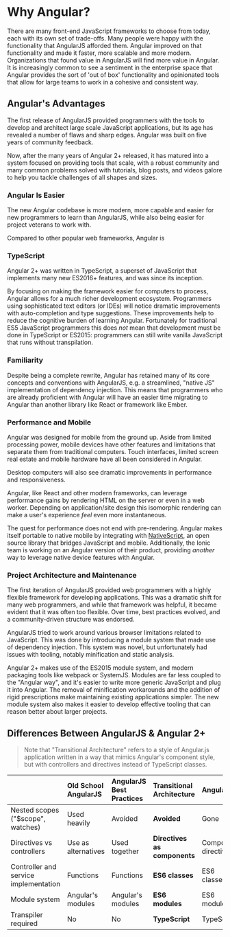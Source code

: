 # Why Angular?

There are many front-end JavaScript frameworks to choose from today, each with its own set of trade-offs. Many people were happy with the functionality that AngularJS afforded them. Angular improved on that functionality and made it faster, more scalable and more modern. Organizations that found value in AngularJS will find more value in Angular. It is increasingly common to see a sentiment in the enterprise space that Angular provides the sort of 'out of box' functionality and opinionated tools that allow for large teams to work in a cohesive and consistent way.

## Angular's Advantages

The first release of AngularJS provided programmers with the tools to develop and architect large scale JavaScript applications, but its age has revealed a number of flaws and sharp edges. Angular was built on five years of community feedback.

Now, after the many years of Angular 2+ released, it has matured into a system focused on providing tools that scale, with a robust community and many common problems solved with tutorials, blog posts, and videos galore to help you tackle challenges of all shapes and sizes.

### Angular Is Easier

The new Angular codebase is more modern, more capable and easier for new programmers to learn than AngularJS, while also being easier for project veterans to work with.

Compared to other popular web frameworks, Angular is 

### TypeScript

Angular 2+ was written in TypeScript, a superset of JavaScript that implements many new ES2016+ features, and was since its inception. 

By focusing on making the framework easier for computers to process, Angular allows for a much richer development ecosystem. Programmers using sophisticated text editors \(or IDEs\) will notice dramatic improvements with auto-completion and type suggestions. These improvements help to reduce the cognitive burden of learning Angular. Fortunately for traditional ES5 JavaScript programmers this does _not_ mean that development must be done in TypeScript or ES2015: programmers can still write vanilla JavaScript that runs without transpilation.

### Familiarity

Despite being a complete rewrite, Angular has retained many of its core concepts and conventions with AngularJS, e.g. a streamlined, "native JS" implementation of dependency injection. This means that programmers who are already proficient with Angular will have an easier time migrating to Angular than another library like React or framework like Ember.

### Performance and Mobile

Angular was designed for mobile from the ground up. Aside from limited processing power, mobile devices have other features and limitations that separate them from traditional computers. Touch interfaces, limited screen real estate and mobile hardware have all been considered in Angular.

Desktop computers will also see dramatic improvements in performance and responsiveness.

Angular, like React and other modern frameworks, can leverage performance gains by rendering HTML on the server or even in a web worker. Depending on application/site design this isomorphic rendering can make a user's experience _feel_ even more instantaneous.

The quest for performance does not end with pre-rendering. Angular makes itself portable to native mobile by integrating with [NativeScript](https://www.nativescript.org/), an open source library that bridges JavaScript and mobile. Additionally, the Ionic team is working on an Angular version of their product, providing _another_ way to leverage native device features with Angular.

### Project Architecture and Maintenance

The first iteration of AngularJS provided web programmers with a highly flexible framework for developing applications. This was a dramatic shift for many web programmers, and while that framework was helpful, it became evident that it was often too flexible. Over time, best practices evolved, and a community-driven structure was endorsed.

AngularJS tried to work around various browser limitations related to JavaScript. This was done by introducing a module system that made use of dependency injection. This system was novel, but unfortunately had issues with tooling, notably minification and static analysis.

Angular 2+ makes use of the ES2015 module system, and modern packaging tools like webpack or SystemJS. Modules are far less coupled to the "Angular way", and it's easier to write more generic JavaScript and plug it into Angular. The removal of minification workarounds and the addition of rigid prescriptions make maintaining existing applications simpler. The new module system also makes it easier to develop effective tooling that can reason better about larger projects.

## Differences Between AngularJS & Angular 2+

> Note that "Transitional Architecture" refers to a style of Angular.js application written in a way that mimics Angular's component style, but with controllers and directives instead of TypeScript classes.

|                                       | Old School AngularJS                  | AngularJS Best Practices | **Transitional Architecture** | Angular                      | 
| :------------------------------------ | :----------------------- | :---------------------------- | :--------------------------- | :------------------- |
| Nested scopes \("$scope", watches\)   | Used heavily             | Avoided                       | **Avoided**                  | Gone                 |
| Directives vs controllers             | Use as alternatives      | Used together                 | **Directives as components** | Component directives |
| Controller and service implementation | Functions                | Functions                     | **ES6 classes**              | ES6 classes          |
| Module system                         | Angular's modules        | Angular's modules             | **ES6 modules**              | ES6 modules          |
| Transpiler required                   | No                       | No                            | **TypeScript**               | TypeScript           |
